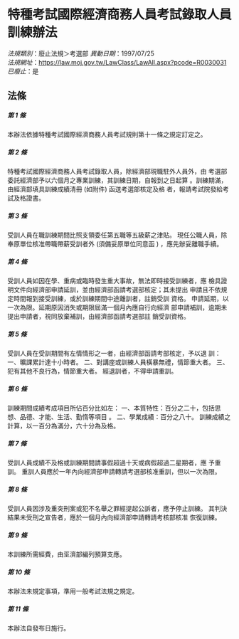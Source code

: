 # 特種考試國際經濟商務人員考試錄取人員訓練辦法

*法規類別*：廢止法規＞考選部
*異動日期*：1997/07/25  
*法規網址*：https://law.moj.gov.tw/LawClass/LawAll.aspx?pcode=R0030031
*已廢止*：是


## 法條
##### 第 1 條
本辦法依據特種考試國際經濟商務人員考試規則第十一條之規定訂定之。

##### 第 2 條
特種考試國際經濟商務人員考試錄取人員，除經濟部現職駐外人員外，由
考選部委託經濟部予以六個月之專業訓練，其訓練日期，自報到之日起算
。訓練期滿，由經濟部填具訓練成績清冊 (如附件) 函送考選部核定及格
者，報請考試院發給考試及格證書。

##### 第 3 條
受訓人員在職訓練期間比照支領委任第五職等五級薪之津貼。
現任公職人員，除奉原單位核准帶職帶薪受訓者外 (須備妥原單位同意函
) ，應先辦妥離職手續。

##### 第 4 條
受訓人員如因在學、重病或臨時發生重大事故，無法即時接受訓練者，應
檢具證明文件向經濟部申請延訓，並由經濟部函請考選部核定；其未提出
申請且不依規定時間報到接受訓練，或於訓練期間中途離訓者，註銷受訓
資格。
申請延期，以一次為限。延期原因消失或期限屆滿一個月內應自行向經濟
部申請補訓，逾期未提出申請者，視同放棄補訓，由經濟部函請考選部註
銷受訓資格。

##### 第 5 條
受訓人員在受訓期間有左情情形之一者，由經濟部函請考部核定，予以退
訓：
一、曠課累計達十小時者。
二、對講座或訓練人員橫暴無禮，情節重大者。
三、犯有其他不良行為，情節重大者。
經退訓者，不得申請重訓。


##### 第 6 條
訓練期間成績考成項目所佔百分比如左：
一、本質特性：百分之二十，包括思想、品德、才能、生活、勤惰等項目
    。
二、學業成績：百分之八十。
訓練成績之計算，以一百分為滿分，六十分為及格。


##### 第 7 條
受訓人員成績不及格或訓練期間請事假超過十天或病假超過二星期者，應
予重訓。
重訓人員應於一年內向經濟部申請轉請考選部核准重訓，但以一次為限。

##### 第 8 條
受訓人員因涉及重突刑案或犯不名舉之罪經提起公訴者，應予停止訓練。
其判決結果未受刑之宣告者，應於一個月內向經濟部申請轉請考核部核准
恢復訓練。

##### 第 9 條
本訓練所需經費，由巠濟部編列預算支應。

##### 第 10 條
本辦法未規定事項，準用一般考試法規之規定。

##### 第 11 條
本辦法自發布日施行。


